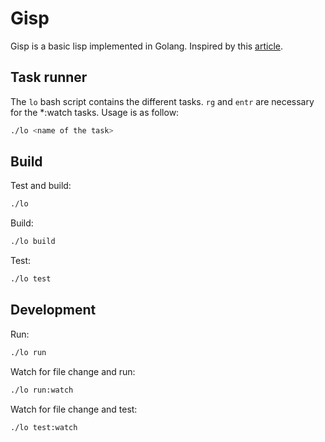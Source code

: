 # Gisp

Gisp is a basic lisp implemented in Golang. Inspired by this
[article](https://m.stopa.io/risp-lisp-in-rust-90a0dad5b116).


## Task runner

The `lo` bash script contains the different tasks. `rg` and `entr` are
necessary for the *:watch tasks. Usage is as follow:

```sh
./lo <name of the task>
```


## Build

Test and build:

```sh
./lo
```

Build:

```sh
./lo build
```

Test:

```sh
./lo test
```


## Development

Run:

```sh
./lo run
```

Watch for file change and run:

```sh
./lo run:watch
```

Watch for file change and test:

```sh
./lo test:watch
```
